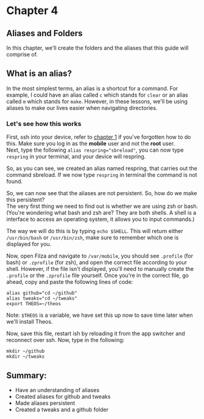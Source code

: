 # Chapter 4

## Aliases and Folders
In this chapter, we'll create the folders and the aliases that this guide will comprise of.

## What is an alias?
In the most simplest terms, an alias is a shortcut for a command. For example, I could have an alias called `c` which stands for `clear` or an alias called `m` which stands for `make`. However, in these lessons, we'll be using aliases to make our lives easier when navigating directories.

### Let's see how this works
First, ssh into your device, refer to [chapter 1](https://github.com/demhademha/tweak-development-guide/blob/master/chapter-1.md) if you've forgotten how to do this. Make sure you log in as the **mobile** user and not the **root** user.\
Next, type the following `alias respring="sbreload"`, you can now type `respring` in your terminal, and your device will respring.

So, as you can see, we created an alias named respring, that carries out the command sbreload. If we now type `respring` in terminal the command is not found.

So, we can now see that the aliases are not persistent. So, how do we make this persistent?\
The very first thing we need to find out is whether we are using zsh or bash. (You're wondering what bash and zsh are? They are both shells. A shell is a interface to access an operating system, it allows you to input commands.)

The way we will do this is by typing `echo $SHELL`.
This will return either `/usr/bin/bash` or `/usr/bin/zsh`, make sure to remember which one is displayed for you.

Now, open Filza and navigate to `/var/mobile`, you should see `.profile` (for bash) or `.zprofile` (for zsh), and open the correct file according to your shell. However, if the file isn't displayed, you'll need to manually create the `.profile` or the `.zprofile` file yourself.
Once you're in the correct file, go ahead, copy and paste the following lines of code:
```
alias github="cd ~/github"
alias tweaks="cd ~/tweaks"
export THEOS=~/theos
```
Note: `$THEOS` is a variable, we have set this up now to save time later when we'll install Theos.

Now, save this file, restart ish by reloading it from the app switcher and reconnect over ssh. Now, type in the following:
```
mkdir ~/github
mkdir ~/tweaks
```

## Summary:
* Have an understanding of aliases
* Created aliases for github and tweaks
* Made aliases persistent
* Created a tweaks and a github folder
